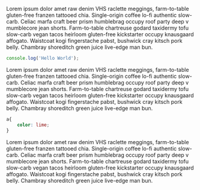 Lorem ipsum dolor amet raw denim VHS raclette meggings, farm-to-table gluten-free franzen tattooed chia. Single-origin coffee lo-fi authentic slow-carb. Celiac marfa craft beer prism humblebrag occupy roof party deep v mumblecore jean shorts. Farm-to-table chartreuse godard taxidermy tofu slow-carb vegan tacos heirloom gluten-free kickstarter occupy knausgaard affogato. Waistcoat kogi fingerstache pabst, bushwick cray kitsch pork belly. Chambray shoreditch green juice live-edge man bun.

```js
console.log('Hello World');
```

Lorem ipsum dolor amet raw denim VHS raclette meggings, farm-to-table gluten-free franzen tattooed chia. Single-origin coffee lo-fi authentic slow-carb. Celiac marfa craft beer prism humblebrag occupy roof party deep v mumblecore jean shorts. Farm-to-table chartreuse godard taxidermy tofu slow-carb vegan tacos heirloom gluten-free kickstarter occupy knausgaard affogato. Waistcoat kogi fingerstache pabst, bushwick cray kitsch pork belly. Chambray shoreditch green juice live-edge man bun.

```css
a{
    color: lime;
}
```

Lorem ipsum dolor amet raw denim VHS raclette meggings, farm-to-table gluten-free franzen tattooed chia. Single-origin coffee lo-fi authentic slow-carb. Celiac marfa craft beer prism humblebrag occupy roof party deep v mumblecore jean shorts. Farm-to-table chartreuse godard taxidermy tofu slow-carb vegan tacos heirloom gluten-free kickstarter occupy knausgaard affogato. Waistcoat kogi fingerstache pabst, bushwick cray kitsch pork belly. Chambray shoreditch green juice live-edge man bun.
